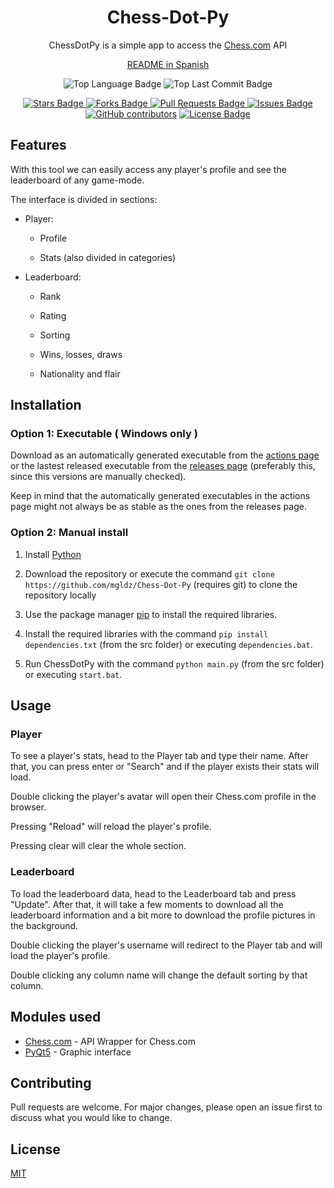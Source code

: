 <h1 align="center">Chess-Dot-Py

</h1>

<p align="center">
ChessDotPy is a simple app to access the <a href="https://www.chess.com/">Chess.com</a> API
</p>

<p align="center"><a href="https://github.com/mgldz/Chess-Dot-Py/blob/main/README.es.md"> README in Spanish</a></p>

<p align="center">
<img src="https://img.shields.io/github/languages/top/mgldz/Chess-Dot-Py" alt="Top Language Badge"/> <img  src="https://img.shields.io/github/last-commit/mgldz/Chess-Dot-Py"  alt="Top Last Commit Badge"/></p>

<p align="center"> <a  href="https://github.com/mgldz/Chess-Dot-Py/stargazers"><img  src="https://img.shields.io/github/stars/mgldz/Chess-Dot-Py"  alt="Stars Badge"/> </a><a  href="https://github.com/mgldz/Chess-Dot-Py/network/members"><img  src="https://img.shields.io/github/forks/mgldz/Chess-Dot-Py"  alt="Forks Badge"/> </a><a  href="https://github.com/mgldz/Chess-Dot-Py/pulls"><img  src="https://img.shields.io/github/issues-pr/mgldz/Chess-Dot-Py"  alt="Pull Requests Badge"/></a><a  href="https://github.com/mgldz/Chess-Dot-Py/issues"> <img  src="https://img.shields.io/github/issues/mgldz/Chess-Dot-Py"  alt="Issues Badge"/></a><a  href="https://github.com/mgldz/Chess-Dot-Py/graphs/contributors"> <img  alt="GitHub contributors"  src="https://img.shields.io/github/contributors/mgldz/Chess-Dot-Py?color=2b9348"></a> <a  href="https://github.com/mgldz/Chess-Dot-Py/blob/master/LICENSE"><img  src="https://img.shields.io/github/license/mgldz/Chess-Dot-Py?color=2b9348"  alt="License Badge"/></a>

</p>

## Features

With this tool we can easily access any player's profile and see the leaderboard of any game-mode.

The interface is divided in sections:

- Player:

  - Profile

  - Stats (also divided in categories)

- Leaderboard:

  - Rank

  - Rating

  - Sorting

  - Wins, losses, draws

  - Nationality and flair

## Installation

### Option 1: Executable ( Windows only )

Download as an automatically generated executable from the [actions page](https://github.com/mgldz/Chess-Dot-Py/actions/workflows/pyinstaller.yml) or the lastest released executable from the [releases page](https://github.com/mgldz/Chess-Dot-Py/releases) (preferably this, since this versions are manually checked).

Keep in mind that the automatically generated executables in the actions page might not always be as stable as the ones from the releases page.

### Option 2: Manual install

1. Install [Python](https://www.python.org/downloads/)

2. Download the repository or execute the command `git clone https://github.com/mgldz/Chess-Dot-Py` (requires git) to clone the repository locally

3. Use the package manager [pip](https://pip.pypa.io/en/stable/) to install the required libraries.

4. Install the required libraries with the command `pip install dependencies.txt` (from the src folder) or executing `dependencies.bat`.

5. Run ChessDotPy with the command `python main.py` (from the src folder) or executing `start.bat`.

## Usage

### Player

To see a player's stats, head to the Player tab and type their name. After that, you can press enter or "Search" and if the player exists their stats will load.

Double clicking the player's avatar will open their Chess.com profile in the browser.

Pressing "Reload" will reload the player's profile.

Pressing clear will clear the whole section.

### Leaderboard

To load the leaderboard data, head to the Leaderboard tab and press "Update". After that, it will take a few moments to download all the leaderboard information and a bit more to download the profile pictures in the background.

Double clicking the player's username will redirect to the Player tab and will load the player's profile.

Double clicking any column name will change the default sorting by that column.

## Modules used

- [Chess.com](https://pypi.org/project/chess.com/ "Chess.com") - API Wrapper for Chess.com
- [PyQt5](https://pypi.org/project/PyQt5/ "PyQt5") - Graphic interface

## Contributing

Pull requests are welcome. For major changes, please open an issue first to discuss what you would like to change.

## License

[MIT](https://choosealicense.com/licenses/mit/)
